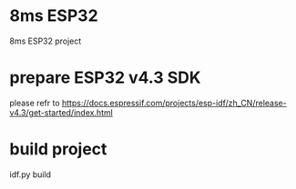 # 8ms ESP32

8ms ESP32 project

# prepare ESP32 v4.3 SDK

please refr to https://docs.espressif.com/projects/esp-idf/zh_CN/release-v4.3/get-started/index.html

# build project

idf.py build



